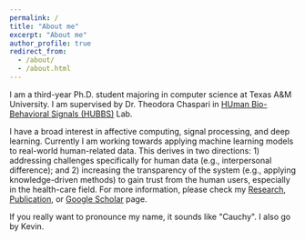 ```yaml
---
permalink: /
title: "About me"
excerpt: "About me"
author_profile: true
redirect_from: 
  - /about/
  - /about.html
---
```


I am a third-year Ph.D. student majoring in computer science at Texas A&M University. I am supervised by Dr. Theodora Chaspari in [HUman Bio-Behavioral Signals (HUBBS)](https://hubbs.engr.tamu.edu/) Lab.  

I have a broad interest in affective computing, signal processing, and deep learning. Currently I am working towards applying machine learning models to real-world human-related data. This derives in two directions: 1) addressing challenges specifically for human data (e.g., interpersonal difference); and 2) increasing the transparency of the system (e.g., applying knowledge-driven methods) to gain trust from the human users, especially in the health-care field. For more information, please check my [Research](/research/),  [Publication](/publications/), or [Google Scholar](https://scholar.google.com/citations?user=LmPz0PQAAAAJ&hl=en) page.  

If you really want to pronounce my name, it sounds like "Cauchy". I also go by Kevin.



